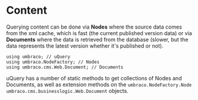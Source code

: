 # Content

Querying content can be done via **Nodes** where the source data comes from the xml cache, which is fast (the current published version data) or via **Documents** where the data is retrieved from the database (slower, but the data represents the latest version whether it's published or not).

	using umbraco; // uQuery
	using umbraco.NodeFactory; // Nodes
	using umbraco.cms.Web.Document; // Documents

uQuery has a number of static methods to get collections of Nodes and Documents, as well as extension methods on the `umbraco.NodeFactory.Node` `umbraco.cms.businesslogic.Web.Document` objects.
